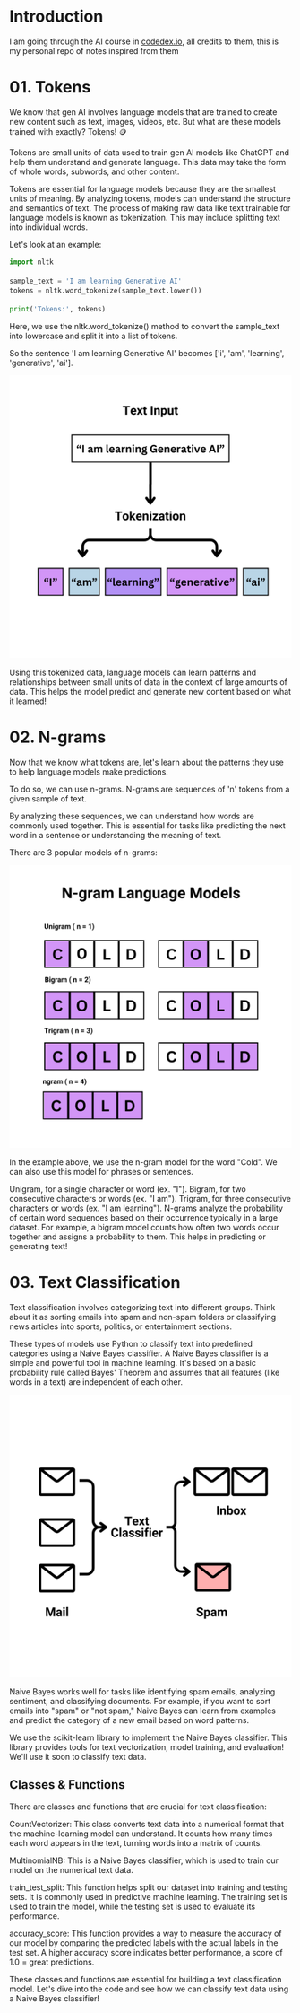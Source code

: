 # Introduction
I am going through the AI course in [codedex.io](https://codedex.io), all credits to them, this is my personal repo of notes inspired from them

# 01. Tokens
We know that gen AI involves language models that are trained to create new content such as text, images, videos, etc. But what are these models trained with exactly? Tokens! 🪙

Tokens are small units of data used to train gen AI models like ChatGPT and help them understand and generate language. This data may take the form of whole words, subwords, and other content.

Tokens are essential for language models because they are the smallest units of meaning. By analyzing tokens, models can understand the structure and semantics of text. The process of making raw data like text trainable for language models is known as tokenization. This may include splitting text into individual words.

Let's look at an example:
```python
import nltk

sample_text = 'I am learning Generative AI'
tokens = nltk.word_tokenize(sample_text.lower())

print('Tokens:', tokens)
```

Here, we use the nltk.word_tokenize() method to convert the sample_text into lowercase and split it into a list of tokens.

So the sentence 'I am learning Generative AI' becomes ['i', 'am', 'learning', 'generative', 'ai'].

<img src="./images/3.png">

Using this tokenized data, language models can learn patterns and relationships between small units of data in the context of large amounts of data. This helps the model predict and generate new content based on what it learned!

# 02. N-grams
Now that we know what tokens are, let's learn about the patterns they use to help language models make predictions.

To do so, we can use n-grams. N-grams are sequences of 'n' tokens from a given sample of text.

By analyzing these sequences, we can understand how words are commonly used together. This is essential for tasks like predicting the next word in a sentence or understanding the meaning of text.

There are 3 popular models of n-grams:

<img title="ngrams" alt="ngrams" src="./images/4.png">

In the example above, we use the n-gram model for the word "Cold". We can also use this model for phrases or sentences.

Unigram, for a single character or word (ex. "I").
Bigram, for two consecutive characters or words (ex. "I am").
Trigram, for three consecutive characters or words (ex. "I am learning").
N-grams analyze the probability of certain word sequences based on their occurrence typically in a large dataset. For example, a bigram model counts how often two words occur together and assigns a probability to them. This helps in predicting or generating text!

# 03. Text Classification
Text classification involves categorizing text into different groups. Think about it as sorting emails into spam and non-spam folders or classifying news articles into sports, politics, or entertainment sections.

These types of models use Python to classify text into predefined categories using a Naive Bayes classifier. A Naive Bayes classifier is a simple and powerful tool in machine learning. It's based on a basic probability rule called Bayes' Theorem and assumes that all features (like words in a text) are independent of each other.

<img title="classification" alt="classification_image" src="./images/5.png">

Naive Bayes works well for tasks like identifying spam emails, analyzing sentiment, and classifying documents. For example, if you want to sort emails into "spam" or "not spam," Naive Bayes can learn from examples and predict the category of a new email based on word patterns.

We use the scikit-learn library to implement the Naive Bayes classifier. This library provides tools for text vectorization, model training, and evaluation! We'll use it soon to classify text data.

## Classes & Functions
There are classes and functions that are crucial for text classification:

CountVectorizer: This class converts text data into a numerical format that the machine-learning model can understand. It counts how many times each word appears in the text, turning words into a matrix of counts.

MultinomialNB: This is a Naive Bayes classifier, which is used to train our model on the numerical text data.

train_test_split: This function helps split our dataset into training and testing sets. It is commonly used in predictive machine learning. The training set is used to train the model, while the testing set is used to evaluate its performance.

accuracy_score: This function provides a way to measure the accuracy of our model by comparing the predicted labels with the actual labels in the test set. A higher accuracy score indicates better performance, a score of 1.0 = great predictions.

These classes and functions are essential for building a text classification model. Let's dive into the code and see how we can classify text data using a Naive Bayes classifier!